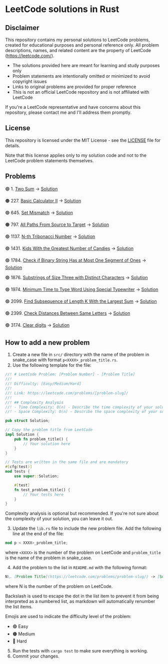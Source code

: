 # LeetCode solutions in Rust

## Disclaimer

This repository contains my personal solutions to LeetCode problems, created for educational purposes
and personal reference only. All problem descriptions, names, and related content
are the property of LeetCode (https://leetcode.com/).

- The solutions provided here are meant for learning and study purposes only
- Problem statements are intentionally omitted or minimized to avoid copyright issues
- Links to original problems are provided for proper reference
- This is not an official LeetCode repository and is not affiliated with LeetCode

If you're a LeetCode representative and have concerns about this repository,
please contact me and I'll address them promptly.

## License

This repository is licensed under the MIT License - see the [LICENSE](LICENSE) file for details.

Note that this license applies only to my solution code and not to the LeetCode problem statements themselves.

## Problems

🟢 1\.  [Two Sum](https://leetcode.com/problems/two-sum/) -> [Solution](src/problems/p0001_two_sum.rs)

🟠
227\.  [Basic Calculator II](https://leetcode.com/problems/basic-calculator-ii/) -> [Solution](src/problems/p0227_basic_calculator_2.rs)

🟢 645\. [Set Mismatch](https://leetcode.com/problems/set-mismatch/) -> [Solution](src/problems/p0645_set_mismatch.rs)

🟠
797\. [All Paths From Source to Target](https://leetcode.com/problems/all-paths-from-source-to-target/) -> [Solution](src/problems/p0797_all_paths_from_source_to_target.rs)

🟢
1137\. [N-th Tribonacci Number](https://leetcode.com/problems/n-th-tribonacci-number/) -> [Solution](src/problems/p1137_nth_tribonacci_number.rs)

🟢
1431\. [Kids With the Greatest Number of Candies](https://leetcode.com/problems/kids-with-the-greatest-number-of-candies/) -> [Solution](src/problems/p1431_kids_with_the_greatest_number_of_candies.rs)

🟢
1784\. [Check if Binary String Has at Most One Segment of Ones](https://leetcode.com/problems/check-if-binary-string-has-at-most-one-segment-of-ones/) -> [Solution](src/problems/p1784_check_if_binary_string_has_at_most_one_segment_of_ones.rs)

🟢
1876\. [Substrings of Size Three with Distinct Characters](https://leetcode.com/problems/substrings-of-size-three-with-distinct-characters/) -> [Solution](src/problems/p1876_substrings_of_size_three_with_distinct_characters.rs)

🟢
1974\. [Minimum Time to Type Word Using Special Typewriter](https://leetcode.com/problems/minimum-time-to-type-word-using-special-typewriter/) -> [Solution](src/problems/p1974_minimimum_time_to_type_word_using_special_typewriter.rs)

🟢
2099\. [Find Subsequence of Length K With the Largest Sum](https://leetcode.com/problems/find-subsequence-of-length-k-with-the-largest-sum/) -> [Solution](src/problems/p2099_find_subsequence_of_length_k_with_the_largest_sum.rs)

🟢
2399\. [Check Distances Between Same Letters](https://leetcode.com/problems/check-distances-between-same-letters/) -> [Solution](src/problems/p2399_check_distances_between_same_letters.rs)

🟢 3174\. [Clear digits](https://leetcode.com/problems/clear-digits/) -> [Solution](src/problems/p3174_clear_digits.rs)

## How to add a new problem

1. Create a new file in `src/` directory with the name of the problem in snake_case with format
   `p<XXXX>_problem_title.rs`.
2. Use the following template for the file:

```rust
//! # LeetCode Problem: [Problem Number] - [Problem Title]
//!
//! Difficulty: [Easy/Medium/Hard]
//!
//! Link: https://leetcode.com/problems/[problem-slug]/
//!
//! ## Complexity Analysis
//! - Time Complexity: O(n) - Describe the time complexity of your solution.
//! - Space Complexity: O(n) - Describe the space complexity of your solution.

pub struct Solution;

// Copy the problem title from LeetCode
impl Solution {
    pub fn problem_title() {
        // Your solution here
    }
}

// Tests are written in the same file and are mandatory
#[cfg(test)]
mod tests {
    use super::Solution;

    #[test]
    fn test_problem_title() {
        // Your tests here
    }
}
```

Complexity analysis is optional but recommended. If you're not sure about the complexity of your solution,
you can leave it out.

3. Update the `lib.rs` file to include the new problem file. Add the following line at the end of the file:

```rust
mod p < XXXX>_problem_title;
```

where `<XXXX>` is the number of the problem on LeetCode and `problem_title` is the name of the problem in snake_case.

4. Add the problem to the list in `README.md` with the following format:

```markdown
N\. [Problem Title](https://leetcode.com/problems/problem-slug/) -> [Solution](src/problems/pXXXX_problem_title.rs)
```

where N is the number of the problem on LeetCode.

Backslash is used to escape the dot in the list item to prevent it from being interpreted as a numbered list,
as markdown will automatically renumber the list items.

Emojis are used to indicate the difficulty level of the problem:

- 🟢 Easy
- 🟠 Medium
- 🔴 Hard

5. Run the tests with `cargo test` to make sure everything is working.
6. Commit your changes.
